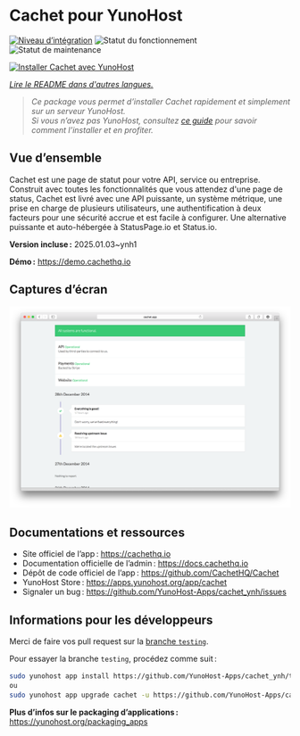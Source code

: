 <!--
Nota bene : ce README est automatiquement généré par <https://github.com/YunoHost/apps/tree/master/tools/readme_generator>
Il NE doit PAS être modifié à la main.
-->

# Cachet pour YunoHost

[![Niveau d’intégration](https://apps.yunohost.org/badge/integration/cachet)](https://ci-apps.yunohost.org/ci/apps/cachet/)
![Statut du fonctionnement](https://apps.yunohost.org/badge/state/cachet)
![Statut de maintenance](https://apps.yunohost.org/badge/maintained/cachet)

[![Installer Cachet avec YunoHost](https://install-app.yunohost.org/install-with-yunohost.svg)](https://install-app.yunohost.org/?app=cachet)

*[Lire le README dans d'autres langues.](./ALL_README.md)*

> *Ce package vous permet d’installer Cachet rapidement et simplement sur un serveur YunoHost.*  
> *Si vous n’avez pas YunoHost, consultez [ce guide](https://yunohost.org/install) pour savoir comment l’installer et en profiter.*

## Vue d’ensemble

Cachet est une page de statut pour votre API, service ou entreprise. Construit avec toutes les fonctionnalités que vous attendez d'une page de status, Cachet est livré avec une API puissante, un système métrique, une prise en charge de plusieurs utilisateurs, une authentification à deux facteurs pour une sécurité accrue et est facile à configurer. Une alternative puissante et auto-hébergée à StatusPage.io et Status.io.

**Version incluse :** 2025.01.03~ynh1

**Démo :** <https://demo.cachethq.io>

## Captures d’écran

![Capture d’écran de Cachet](./doc/screenshots/main-interface.png)

## Documentations et ressources

- Site officiel de l’app : <https://cachethq.io>
- Documentation officielle de l’admin : <https://docs.cachethq.io>
- Dépôt de code officiel de l’app : <https://github.com/CachetHQ/Cachet>
- YunoHost Store : <https://apps.yunohost.org/app/cachet>
- Signaler un bug : <https://github.com/YunoHost-Apps/cachet_ynh/issues>

## Informations pour les développeurs

Merci de faire vos pull request sur la [branche `testing`](https://github.com/YunoHost-Apps/cachet_ynh/tree/testing).

Pour essayer la branche `testing`, procédez comme suit :

```bash
sudo yunohost app install https://github.com/YunoHost-Apps/cachet_ynh/tree/testing --debug
ou
sudo yunohost app upgrade cachet -u https://github.com/YunoHost-Apps/cachet_ynh/tree/testing --debug
```

**Plus d’infos sur le packaging d’applications :** <https://yunohost.org/packaging_apps>
